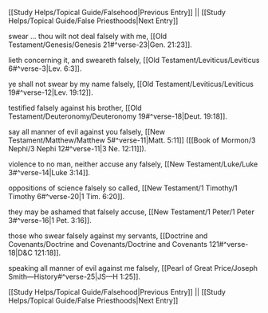 [[Study Helps/Topical Guide/Falsehood|Previous Entry]]  ||  [[Study Helps/Topical Guide/False Priesthoods|Next Entry]]

 swear ... thou wilt not deal falsely with me, [[Old Testament/Genesis/Genesis 21#^verse-23|Gen. 21:23]].

 lieth concerning it, and sweareth falsely, [[Old Testament/Leviticus/Leviticus 6#^verse-3|Lev. 6:3]].

 ye shall not swear by my name falsely, [[Old Testament/Leviticus/Leviticus 19#^verse-12|Lev. 19:12]].

 testified falsely against his brother, [[Old Testament/Deuteronomy/Deuteronomy 19#^verse-18|Deut. 19:18]].

 say all manner of evil against you falsely, [[New Testament/Matthew/Matthew 5#^verse-11|Matt. 5:11]] ([[Book of Mormon/3 Nephi/3 Nephi 12#^verse-11|3 Ne. 12:11]]).

 violence to no man, neither accuse any falsely, [[New Testament/Luke/Luke 3#^verse-14|Luke 3:14]].

 oppositions of science falsely so called, [[New Testament/1 Timothy/1 Timothy 6#^verse-20|1 Tim. 6:20]].

 they may be ashamed that falsely accuse, [[New Testament/1 Peter/1 Peter 3#^verse-16|1 Pet. 3:16]].

 those who swear falsely against my servants, [[Doctrine and Covenants/Doctrine and Covenants/Doctrine and Covenants 121#^verse-18|D&C 121:18]].

 speaking all manner of evil against me falsely, [[Pearl of Great Price/Joseph Smith—History#^verse-25|JS—H 1:25]].

[[Study Helps/Topical Guide/Falsehood|Previous Entry]]  ||  [[Study Helps/Topical Guide/False Priesthoods|Next Entry]]